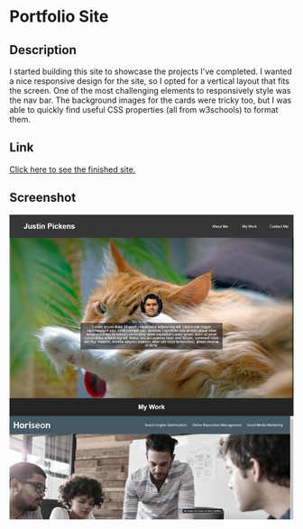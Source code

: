 # Portfolio Site

## Description
I started building this site to showcase the projects I've completed. I wanted a nice responsive design for the site, so I opted for a vertical layout that fits the screen. One of the most challenging elements to responsively style was the nav bar. The background images for the cards were tricky too, but I was able to quickly find useful CSS properties (all from w3schools) to format them.

## Link
[Click here to see the finished site.](https://jcpickens0215.github.io/Portfolio-Site/)

## Screenshot
![Homepage of Horiseon Social Marketing Services](./assets/images/Readme-Screenshot.png)